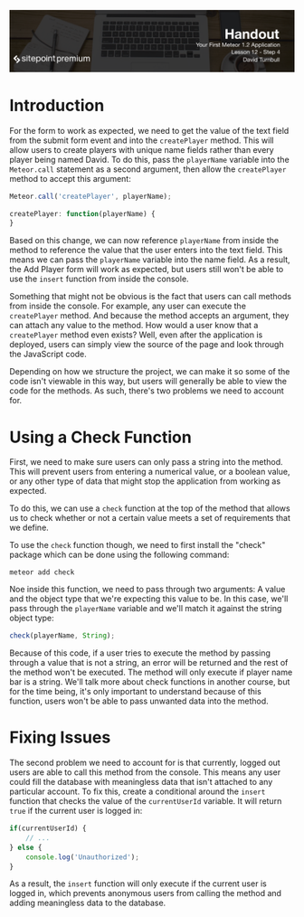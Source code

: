 ![](Your_First_Meteor_Application_handouts/headings/12.4.png)

# Introduction

For the form to work as expected, we need to get the value of the text field from the submit form event and into the `createPlayer` method. This will allow users to create players with unique name fields rather than every player being named David. To do this, pass the `playerName` variable into the `Meteor.call` statement as a second argument, then allow the `createPlayer` method to accept this argument:

```js
Meteor.call('createPlayer', playerName);
```

```js
createPlayer: function(playerName) {
}
```

Based on this change, we can now reference `playerName` from inside the method to reference the value that the user enters into the text field. This means we can pass the `playerName` variable into the name field. As a result, the Add Player form will work as expected, but users still won't be able to use the `insert` function from inside the console.

Something that might not be obvious is the fact that users can call methods from inside the console. For example, any user can execute the `createPlayer` method. And because the method accepts an argument, they can attach any value to the method. How would a user know that a `createPlayer` method even exists? Well, even after the application is deployed, users can simply view the source of the page and look through the JavaScript code.

Depending on how we structure the project, we can make it so some of the code isn't viewable in this way, but users will generally be able to view the code for the methods. As such, there's two problems we need to account for.

# Using a Check Function

First, we need to make sure users can only pass a string into the method. This will prevent users from entering a numerical value, or a boolean value, or any other type of data that might stop the application from working as expected.

To do this, we can use a `check` function at the top of the method that allows us to check whether or not a certain value meets a set of requirements that we define.

To use the `check` function though, we need to first install the "check" package which can be done using the following command:

```
meteor add check
```

Noe inside this function, we need to pass through two arguments: A value and the object type that we're expecting this value to be. In this case, we'll pass through the `playerName` variable and we'll match it against the string object type:

```js
check(playerName, String);
```

Because of this code, if a user tries to execute the method by passing through a value that is not a string, an error will be returned and the rest of the method won't be executed. The method will only execute if player name bar is a string. We'll talk more about check functions in another course, but for the time being, it's only important to understand because of this function, users won't be able to pass unwanted data into the method.

# Fixing Issues

The second problem we need to account for is that currently, logged out users are able to call this method from the console. This means any user could fill the database with meaningless data that isn't attached to any particular account. To fix this, create a conditional around the `insert` function that checks the value of the `currentUserId` variable. It will return `true` if the current user is logged in:

```js
if(currentUserId) {
    // ...
} else {
    console.log('Unauthorized');
}
```

As a result, the `insert` function will only execute if the current user is logged in, which prevents anonymous users from calling the method and adding meaningless data to the database.